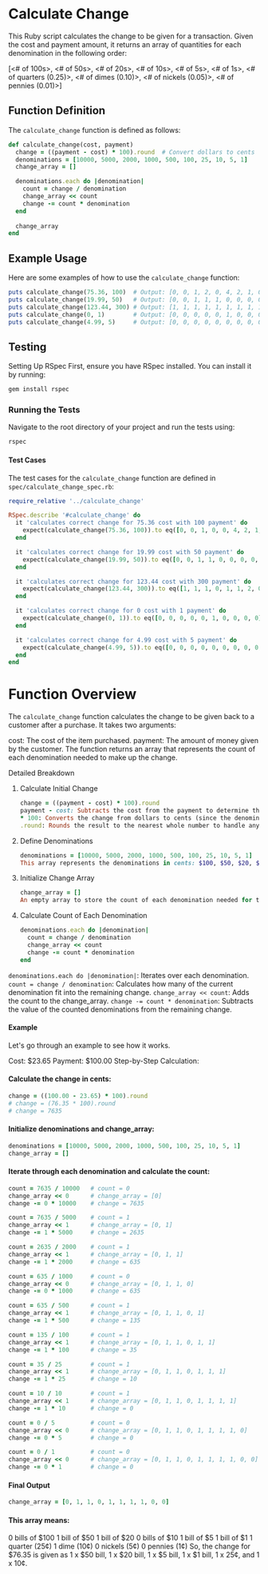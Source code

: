 # Calculate Change

This Ruby script calculates the change to be given for a transaction. Given the cost and payment amount, it returns an array of quantities for each denomination in the following order:

[<# of 100s>, <# of 50s>, <# of 20s>, <# of 10s>, <# of 5s>, <# of 1s>, <# of quarters (0.25)>, <# of dimes (0.10)>, <# of nickels (0.05)>, <# of pennies (0.01)>]

## Function Definition

The `calculate_change` function is defined as follows:

```ruby
def calculate_change(cost, payment)
  change = ((payment - cost) * 100).round  # Convert dollars to cents
  denominations = [10000, 5000, 2000, 1000, 500, 100, 25, 10, 5, 1]
  change_array = []

  denominations.each do |denomination|
    count = change / denomination
    change_array << count
    change -= count * denomination
  end
  
  change_array
end
```

## Example Usage
Here are some examples of how to use the `calculate_change` function:

```ruby
puts calculate_change(75.36, 100)  # Output: [0, 0, 1, 2, 0, 4, 2, 1, 0, 4]
puts calculate_change(19.99, 50)   # Output: [0, 0, 1, 1, 1, 0, 0, 0, 0, 1]
puts calculate_change(123.44, 300) # Output: [1, 1, 1, 1, 1, 1, 1, 1, 1, 1]
puts calculate_change(0, 1)        # Output: [0, 0, 0, 0, 0, 1, 0, 0, 0, 0]
puts calculate_change(4.99, 5)     # Output: [0, 0, 0, 0, 0, 0, 0, 0, 0, 1]
```

## Testing
Setting Up RSpec
First, ensure you have RSpec installed. You can install it by running:

```bash
gem install rspec
```

### Running the Tests
Navigate to the root directory of your project and run the tests using:
```bash
rspec
```
#### Test Cases
The test cases for the `calculate_change` function are defined in `spec/calculate_change_spec.rb`:

```ruby
require_relative '../calculate_change'

RSpec.describe '#calculate_change' do
  it 'calculates correct change for 75.36 cost with 100 payment' do
    expect(calculate_change(75.36, 100)).to eq([0, 0, 1, 0, 0, 4, 2, 1, 0, 4])
  end

  it 'calculates correct change for 19.99 cost with 50 payment' do
    expect(calculate_change(19.99, 50)).to eq([0, 0, 1, 1, 0, 0, 0, 0, 0, 1])
  end

  it 'calculates correct change for 123.44 cost with 300 payment' do
    expect(calculate_change(123.44, 300)).to eq([1, 1, 1, 0, 1, 1, 2, 0, 1, 1])
  end

  it 'calculates correct change for 0 cost with 1 payment' do
    expect(calculate_change(0, 1)).to eq([0, 0, 0, 0, 0, 1, 0, 0, 0, 0])
  end

  it 'calculates correct change for 4.99 cost with 5 payment' do
    expect(calculate_change(4.99, 5)).to eq([0, 0, 0, 0, 0, 0, 0, 0, 0, 1])
  end
end
```


# Function Overview
The `calculate_change` function calculates the change to be given back to a customer after a purchase. It takes two arguments:

cost: The cost of the item purchased.
payment: The amount of money given by the customer.
The function returns an array that represents the count of each denomination needed to make up the change.

Detailed Breakdown
1. Calculate Initial Change
    ```ruby
    change = ((payment - cost) * 100).round
    payment - cost: Subtracts the cost from the payment to determine the change due.
    * 100: Converts the change from dollars to cents (since the denominations are in cents).
    .round: Rounds the result to the nearest whole number to handle any floating-point precision issues.
    ```
2. Define Denominations
    ```ruby
    denominations = [10000, 5000, 2000, 1000, 500, 100, 25, 10, 5, 1]
    This array represents the denominations in cents: $100, $50, $20, $10, $5, $1, 25¢, 10¢, 5¢, and 1¢.
    ```
3. Initialize Change Array
    ```ruby
    change_array = []
    An empty array to store the count of each denomination needed for the change.
    ```
4. Calculate Count of Each Denomination
    ```ruby
    denominations.each do |denomination|
      count = change / denomination
      change_array << count
      change -= count * denomination
    end
    ```
`denominations.each do |denomination|`: Iterates over each denomination.
`count = change / denomination`: Calculates how many of the current denomination fit into the remaining change.
`change_array << count`: Adds the count to the change_array.
`change -= count * denomination`: Subtracts the value of the counted denominations from the remaining change.

#### Example
Let's go through an example to see how it works.

Cost: $23.65
Payment: $100.00
Step-by-Step Calculation:

#### Calculate the change in cents:

```ruby
change = ((100.00 - 23.65) * 100).round
# change = (76.35 * 100).round
# change = 7635
```
#### Initialize denominations and change_array:

```ruby
denominations = [10000, 5000, 2000, 1000, 500, 100, 25, 10, 5, 1]
change_array = []
```
#### Iterate through each denomination and calculate the count:

```ruby
count = 7635 / 10000   # count = 0
change_array << 0      # change_array = [0]
change -= 0 * 10000    # change = 7635

count = 7635 / 5000    # count = 1
change_array << 1      # change_array = [0, 1]
change -= 1 * 5000     # change = 2635

count = 2635 / 2000    # count = 1
change_array << 1      # change_array = [0, 1, 1]
change -= 1 * 2000     # change = 635

count = 635 / 1000     # count = 0
change_array << 0      # change_array = [0, 1, 1, 0]
change -= 0 * 1000     # change = 635

count = 635 / 500      # count = 1
change_array << 1      # change_array = [0, 1, 1, 0, 1]
change -= 1 * 500      # change = 135

count = 135 / 100      # count = 1
change_array << 1      # change_array = [0, 1, 1, 0, 1, 1]
change -= 1 * 100      # change = 35

count = 35 / 25        # count = 1
change_array << 1      # change_array = [0, 1, 1, 0, 1, 1, 1]
change -= 1 * 25       # change = 10

count = 10 / 10        # count = 1
change_array << 1      # change_array = [0, 1, 1, 0, 1, 1, 1, 1]
change -= 1 * 10       # change = 0

count = 0 / 5          # count = 0
change_array << 0      # change_array = [0, 1, 1, 0, 1, 1, 1, 1, 0]
change -= 0 * 5        # change = 0

count = 0 / 1          # count = 0
change_array << 0      # change_array = [0, 1, 1, 0, 1, 1, 1, 1, 0, 0]
change -= 0 * 1        # change = 0
```

#### Final Output
```ruby
change_array = [0, 1, 1, 0, 1, 1, 1, 1, 0, 0]
```

#### This array means:
0 bills of $100
1 bill of $50
1 bill of $20
0 bills of $10
1 bill of $5
1 bill of $1
1 quarter (25¢)
1 dime (10¢)
0 nickels (5¢)
0 pennies (1¢)
So, the change for $76.35 is given as 1 x $50 bill, 1 x $20 bill, 1 x $5 bill, 1 x $1 bill, 1 x 25¢, and 1 x 10¢.